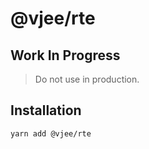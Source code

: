 # @vjee/rte

## Work In Progress

> Do not use in production.

## Installation

```bash
yarn add @vjee/rte
```
